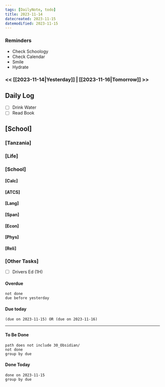 ```yaml
---
tags: [DailyNote, todo]
title: 2023-11-14
datecreated: 2023-11-15
datemodified: 2023-11-15
---
```


### Reminders
- Check Schoology
- Check Calendar
- Smile
- Hydrate

### << [[2023-11-14|Yesterday]] | [[2023-11-16|Tomorrow]] >>

## Daily Log

- [ ] Drink Water
- [ ] Read Book

## [School]

### [Tanzania]

### [Life]

### [School]

#### [Calc]

#### [ATCS]

#### [Lang]

#### [Span]

#### [Econ]

#### [Phys]

#### [Reli]


### [Other Tasks]

- [ ] Drivers Ed (1H)

#### Overdue
```tasks
not done
due before yesterday
```
#### Due today

```tasks
(due on 2023-11-15) OR (due on 2023-11-16) 

```
---
#### To Be Done

```tasks
path does not include 30_Obsidian/
not done
group by due
```

#### Done Today

```tasks
done on 2023-11-15
group by due
```